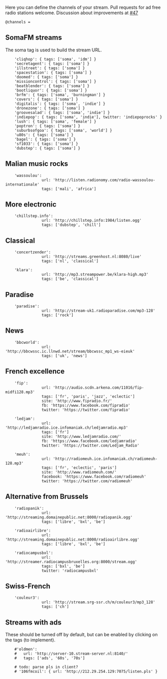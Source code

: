 Here you can define the channels of your stream.
Pull requests for ad free radio stations welcome.
Discussion about improvements at [#47](https://github.com/guaka/radio-meteor/issues/47)

	@channels = 
	
## SomaFM streams

The soma tag is used to build the stream URL.

		'cliqhop': { tags: ['soma', 'idm'] }
		'secretagent': { tags: ['soma'] }
		'illstreet': { tags: ['soma'] }
		'spacestation': { tags: ['soma'] }
		'doomed': { tags: ['soma'] }
		'missioncontrol': { tags: ['soma'] }
		'beatblender': { tags: ['soma'] }
		'bootliquor': { tags: ['soma'] }
		'brfm': { tags: ['soma', 'burningman'] }
		'covers': { tags: ['soma'] }
		'digitalis': { tags: ['soma', 'indie'] }
		'dronezone': { tags: ['soma'] }
		'groovesalad': { tags: ['soma', 'indie'] }
		'indiepop': { tags: ['soma', 'indie'], twitter: 'indiepoprocks' }
		'lush': { tags: ['soma', 'female'] }
		'poptron': { tags: ['soma'] }
		'suburbsofgoa': { tags: ['soma', 'world'] }
		'u80s': { tags: ['soma'] }
		'bagel': { tags: ['soma'] }
		'sf1033': { tags: ['soma'] }
		'dubstep': { tags: ['soma'] }


## Malian music rocks

		'wassoulou':
                    url: 'http://listen.radionomy.com/radio-wassoulou-internationale'
                    tags: ['mali', 'africa']


## More electronic

		'chillstep.info':
                    url: 'http://chillstep.info:1984/listen.ogg'
                    tags: ['dubstep', 'chill']

## Classical

		'concertzender':
                    url: 'http://streams.greenhost.nl:8080/live'
                    tags: ['nl', 'classical']

        'klara':
                    url: 'http://mp3.streampower.be/klara-high.mp3'
                    tags: ['be', 'classical']

## Paradise

		'paradise':
                    url: 'http://stream-uk1.radioparadise.com/mp3-128'
                    tags: ['rock']

## News

		'bbcworld':
                    url: 'http://bbcwssc.ic.llnwd.net/stream/bbcwssc_mp1_ws-eieuk'
                    tags: ['uk', 'news']
		
## French excellence

		'fip':
                    url: 'http://audio.scdn.arkena.com/11016/fip-midfi128.mp3'
                    tags: ['fr', 'paris', 'jazz', 'eclectic']
                    site: 'http://www.fipradio.fr/'
                    fb: 'https://www.facebook.com/fipradio'
                    twitter: 'https://twitter.com/fipradio'
            
		'ledjam':
                    url: 'http://ledjamradio.ice.infomaniak.ch/ledjamradio.mp3'
                    tags: ['fr']
                    site: 'http://www.ledjamradio.com/'
                    fb: 'https://www.facebook.com/ledjamradio'
                    twitter: 'https://twitter.com/Ledjam_Radio'
            
		'meuh':
                    url: 'http://radiomeuh.ice.infomaniak.ch/radiomeuh-128.mp3'
                    tags: ['fr', 'eclectic', 'paris']
                    site: 'http://www.radiomeuh.com/'
                    facebook: 'https://www.facebook.com/radiomeuh'
                    twitter: 'https://twitter.com/radiomeuh'

## Alternative from Brussels

		'radiopanik':
                    url: 'http://streaming.domainepublic.net:8000/radiopanik.ogg'
                    tags: ['libre', 'bxl', 'be']
            
		'radioairlibre':
                    url: 'http://streaming.domainepublic.net:8000/radioairlibre.ogg'
                    tags: ['libre', 'bxl', 'be']
            
		'radiocampusbxl':
                    url: 'http://streamer.radiocampusbruxelles.org:8000/stream.ogg'
                    tags: ['bxl', 'be']
                    twitter: 'radiocampusbxl'


## Swiss-French 

		'couleur3':
                    url: 'http://stream.srg-ssr.ch/m/couleur3/mp3_128'
                    tags: ['ch']

## Streams with ads

These should be turned off by default, but can be enabled by clicking on the tags (to implement).


		#'oldmen':
		#   url: 'http://server-10.stream-server.nl:8140/'
		#   tags: ['ads', '60s', '70s']
		
		# todo: parse pls in client?
		# '106fmcoil': { url: 'http://212.29.254.129:7075/listen.pls' }
		



